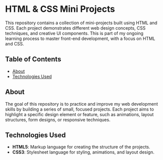 # HTML & CSS Mini Projects

This repository contains a collection of mini-projects built using HTML and CSS. Each project demonstrates different web design concepts, CSS techniques, and creative UI components. This is part of my ongoing learning process to master front-end development, with a focus on HTML and CSS.

## Table of Contents

- [About](#about)
- [Technologies Used](#technologies-used)

## About

The goal of this repository is to practice and improve my web development skills by building a series of small, focused projects. Each project aims to highlight a specific design element or feature, such as animations, layout structures, form designs, or responsive techniques.

## Technologies Used

- **HTML5**: Markup language for creating the structure of the projects.
- **CSS3**: Stylesheet language for styling, animations, and layout design.
